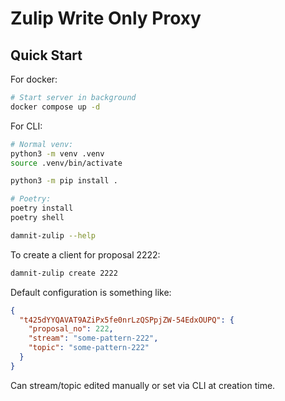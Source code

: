 # Zulip Write Only Proxy

## Quick Start

For docker:

```sh
# Start server in background
docker compose up -d
```

For CLI:

```sh
# Normal venv:
python3 -m venv .venv
source .venv/bin/activate

python3 -m pip install .

# Poetry:
poetry install
poetry shell

damnit-zulip --help
```

To create a client for proposal 2222:

```sh
damnit-zulip create 2222
```

Default configuration is something like:

```json
{
  "t425dYYQAVAT9AZiPx5fe0nrLzQSPpjZW-54EdxOUPQ": {
    "proposal_no": 222,
    "stream": "some-pattern-222",
    "topic": "some-pattern-222"
  }
}
```

Can stream/topic edited manually or set via CLI at creation time.

